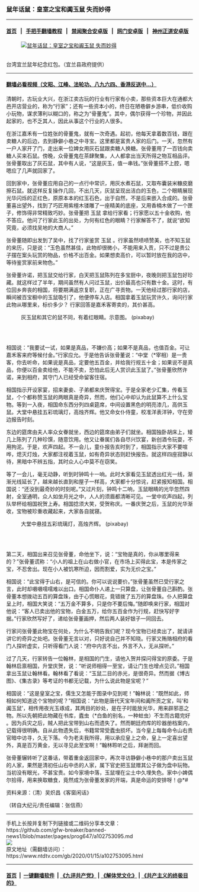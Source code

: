 ### 鼠年话鼠：皇室之宝和阗玉鼠 失而妙得
------------------------

#### [首页](https://github.com/gfw-breaker/banned-news1/blob/master/README.md) &nbsp;&nbsp;|&nbsp;&nbsp; [手把手翻墙教程](https://github.com/gfw-breaker/guides/wiki) &nbsp;&nbsp;|&nbsp;&nbsp; [禁闻聚合安卓版](https://github.com/gfw-breaker/bn-android) &nbsp;&nbsp;|&nbsp;&nbsp; [网门安卓版](https://github.com/oGate2/oGate) &nbsp;&nbsp;|&nbsp;&nbsp; [神州正道安卓版](https://github.com/SzzdOgate/update) 



<div><div class="featured_image">
 <a href="https://i.ntdtv.com/assets/uploads/2020/01/2020-01-15_120652.jpg" target="_blank">
  <figure>
   <img alt="鼠年话鼠：皇室之宝和阗玉鼠 失而妙得" src="https://i.ntdtv.com/assets/uploads/2020/01/2020-01-15_120652-800x450.jpg"/>
  </figure><br/>
 </a>
 <span class="caption">
  台湾宜兰鼠年纪念红包。（宜兰县政府提供）
 </span>
</div>
</div><hr/>

#### [翻墙必看视频（文昭、江峰、法轮功、八九六四、香港反送中...）](http://167.172.214.107/home.html)

<div><div class="post_content" itemprop="articleBody">
 <p>
  清朝时，古玩业大兴，在浙江卖古玩的行业有行家有小卖，那些资本巨大在通都大邑开店营业的，称为“行家”；还有一些资本小的，终日在陋巷僻乡游串，低价收购小玩物，谋求薄利以糊口的，称之为“骨董鬼”。其中，偶尔获得一个珍物，并因此起家的，也不乏其人，因此从事这个行业的人很多。
 </p>
 <p>
  在浙江嘉禾有一位姓张的骨董鬼，就有一次奇遇。起初，他每天拿着数百钱，跟在卖糖人的后边，去到静僻小巷之中寻宝。这里都是富贵人家的后门。一天，忽然有一户人家开了门，走出来一位婢女用灰石鼠跟卖糖人换糖。张骨董用了一百钱向卖糖人买来石鼠。傍晚，众骨董鬼在茶肆聚集，人人都拿出当天所得之物互相品评。张骨董取出了灰石鼠，其中有人说，“这是灰玉，值一串钱。”张骨董搭不上腔，嗯嗯应了几声就回家了。
 </p>
 <p>
  回到家中，张骨董应用自己的一点行中常识，用灰水​​煮石鼠，又取布囊装米糠皮磨擦石鼠。就这样反复操作几回，不出几天，灰鼠呈现出洁白的玉色，二个眼睛展现光华闪烁的正红色，原原本本的红玉石色，出于自然，不是后来嵌入合成的。张骨董喜出望外，找到了巧匠用紫檀木镂雕了一座精美的底座，又用香楠木做了一个匣子，修饰得非常精致巧妙。张骨董把
  <ok href="https://www.ntdtv.com/gb/玉鼠.htm">
   玉鼠
  </ok>
  拿给行家看；行家愿以五十金收购，他不答应。他问了行家此玉的出处，为何有红色的眼睛？行家解答不了，就说“欲知究竟，必须找吴地的大商人。”
 </p>
 <p>
  张骨董随即出发到了吴中，找了行家鉴赏
  <ok href="https://www.ntdtv.com/gb/玉鼠.htm">
   玉鼠
  </ok>
  。行家虽然啧啧赞美，也不知玉鼠的来历，只是说：“玉色虽然甚佳，此物却很微小，不能用来入贡，只不过是贵公子摆在案头玩赏的物品，价格不出百金。如果想卖高价，可以暂时放在我的店中，等待鉴赏家前来物色。”
 </p>
 <p>
  张骨董许诺，把玉鼠交给行家，白天把玉鼠陈列在多宝厨中，夜晚则把玉鼠包好珍藏。就这样过了半年，期间虽然有人问过玉鼠，出价最高也只有数十金。这时，有位回乡奔丧的相国，将要期满返京复职，正在广寻贡物。一天他经过那行家的店，瞬间被百宝橱中的玉鼠吸引了，他便停车入店。相国拿着玉鼠玩赏许久，询问行家此物从哪里来，标价多少？ 行家回答是嘉禾客寄卖的，其价甚高。
 </p>
 <figure class="wp-caption alignnone" id="attachment_102753102" style="width: 600px">
  <img alt="" class="size-medium wp-image-102753102" src="https://i.ntdtv.com/assets/uploads/2020/01/2020-01-15_120548-600x322.jpg">
   <br/><figcaption class="wp-caption-text">
    灰玉鼠和其它的鼠不同，有着红眼睛。示意图。 (pixabay)
   </figcaption><br/>
  </img>
 </figure><br/>
 <p>
  相国说：“我要试一试，如果是真品，不嫌价高；如果不是真品，也值百金。可让嘉禾客来府等候付金。”行家应允。于是他告诉张骨董说：“中堂（*宰相）是一贵客，你去听命，如果说是真品，定要他五百金，并给我行规五十金；如果说不是真品，你便以百金卖给他，不能不卖，恐怕此后无人赏识此玉鼠了。”张骨董欣然许诺，来到相府，其守门人已经受命留客住宿。
 </p>
 <p>
  相国指示开设家宴，招来妻妾、子弟都来庆贺得宝。于是全家老少汇集，传看玉鼠，个个都称赞玉鼠的两眼真是奇异，然而，他们心中却认为此鼠算不上什么宝物。等到一入夜，相国命东西分列四桌筵席，中间设置黑色的明亮漆几，高供玉鼠。大堂中悬挂五彩琉璃灯，高烛齐辉。他又命女仆侍童，校准洋表洋钟，守在旁边报告时刻。
 </p>
 <p>
  东边的筵席由夫人率众女眷就坐，西边的筵席由弟子们就坐。相国独卧胡床上，矮几上陈列了几种珍馔，随意饮用。他又让眷属们各自尽兴饮宴，新创酒令玩耍，不用拘泥。于是，欢声四起。不一会儿，童仆报告亥时到了，相国指示大家不要喧哗，熄灭灯烛，大家都注视着玉鼠，如有奇异状态则赶快报告。就这样四座寂静以待，黑暗中不辨五指，其时众人心中莫不在窃笑。
 </p>
 <p>
  等了一会儿，毫无动静，听到时钟鸣十一响。此时大家看见玉鼠透出红光一线，渐渐光线延长了，越来越长直到和屋子一样高，大家都十分惊诧，赶紧报知相国。相国说：“还没到最奇妙的时刻呢。”又过片刻，钟鸣十二响，玉鼠眼睛的光华忽然四射，全室通明，众人如坐月光之中，人人的须眉都清晰可见。一堂中欢声四起，列队举杯给相国祝贺上寿。相国捻须大笑，受贺称庆。一番庆贺之后，玉鼠的光华渐收，宝物被珍重收藏起来，大家各自就寝。
 </p>
 <figure class="wp-caption alignnone" id="attachment_102753097" style="width: 600px">
  <img alt="" class="size-medium wp-image-102753097" src="https://i.ntdtv.com/assets/uploads/2020/01/2020-01-15_120436-600x446.jpg">
   <br/><figcaption class="wp-caption-text">
    大堂中悬挂五彩琉璃灯，高烛齐辉。 (pixabay)
   </figcaption><br/>
  </img>
 </figure><br/>
 <p>
  第二天，相国出来召见张骨董，命他坐下，说：“宝物是真的，你从哪里得来的？”张骨董谎称：“小人的祖上在山右做小官，在市场上买得此宝，本是传家之宝，不忍舍出。现在小人被饥寒所迫，因而割爱，实为无价之宝。”
 </p>
 <p>
  相国说：“此宝得于山右，是可信的。你可以说说要价。”张骨董虽然已受行家之言，此时却嗫嗫嚅嚅难以出口。相国命仆人递上一只算盘，让张骨董自己斟酌。张骨董本想拨动五百的算盘珠，由于心慌眼花，竟错拨了五万的算盘珠。仆人把算盘呈上时，相国大笑说：“五万金不算多，只是你不要后悔。”随即唤来行家，相国对他说：“客人已卖出他的宝物，白金五万，给你五百金作为行规，赶快写好字据。”行家欣然写好了，递给张骨董画押，然后两人装好银子一同回去。
 </p>
 <p>
  行家问张骨董此物宝在何处，为什么不明告我们呢？现今宝物已经卖出了，就请讲讲它的奇异之处吧。张骨董无言以对，只好说自己并不知晓。行家又贿赂相府的看门人探听虚实，只听得看门人说：“府中内言不出，外言不入，无从探听。”
 </p>
 <p>
  过了几天，行家转告一位翰林，是相国的门生，请他入贺并探问得宝的原委。于是翰林启禀相国，升堂庆贺，说：“听说师相得一至宝，请让门生也增点见识。”相国拿出玉鼠让翰林看。翰林看了看说：“玉鼠二目的赤光，是很奇异。然而据《博古图》、《集古录》等考证的书都无记载，为什么说此物是宝呢？”
 </p>
 <p>
  相国说：“这是皇室之宝，儒生又怎能于图录中见到呢！”翰林说：“既然如此，师相如何知道这个宝物的呢？”相国说：“此物是唐代天宝年间和阗所贡之宝，叫‘和阗玉鼠’，相传用夜光玉琢成，其两目的妙处，是在子时能放光华，用来辟邪恶之物。所以先朝把此物藏在书库，蠹虫（*白鱼的别名，一种蛀虫）不生而古籍完好 。因为兵灾之后，贼人把此宝带到山右而遗失了。然而朝廷府库的珍器册档案内，记载得很明确。自从此物遗失后，书籍常常受蠹虫损坏。当今皇上每每命令山右贵官暗中访寻，久无下落。今为老夫我所得，用以承应皇上之命，皇上一定喜出望外，真是百万黄金，无以寻见此至宝啊！”翰林聆听之后，拜谢而回。
 </p>
 <p>
  张骨董辗转听了这番话，带着重金返回家中，再次寻访静僻小巷中的那户卖出玉鼠的人家，果然是清初任山右中丞的人家，属下官史把玉鼠赠其公子做为盘中玩物。当初没有眼光，不甚宝贵。如今家境中落，玉鼠埋在尘土中久埋失色。家中小婢偶尔拾得，用来换取糖食，竟然成为张骨董发家的开端，真是命运的安排呀！@*#
 </p>
 <p>
  资料来源：（清）吴炽昌《客窗闲话》
 </p>
 <p>
  （转自大纪元/责任编辑：张信燕）
 </p>
 <div class="single_ad">
 </div>
</div>
</div>
<hr/>
手机上长按并复制下列链接或二维码分享本文章：<br/>
https://github.com/gfw-breaker/banned-news1/blob/master/pages/prog647/a102753095.md <br/>
<a href='https://github.com/gfw-breaker/banned-news1/blob/master/pages/prog647/a102753095.md'><img src='https://github.com/gfw-breaker/banned-news1/blob/master/pages/prog647/a102753095.md.png'/></a> <br/>
原文地址（需翻墙访问）：https://www.ntdtv.com/gb/2020/01/15/a102753095.html


------------------------
#### [首页](https://github.com/gfw-breaker/banned-news1/blob/master/README.md) &nbsp;|&nbsp; [一键翻墙软件](https://github.com/gfw-breaker/nogfw/blob/master/README.md) &nbsp;| [《九评共产党》](https://github.com/gfw-breaker/9ping.md/blob/master/README.md#九评之一评共产党是什么) | [《解体党文化》](https://github.com/gfw-breaker/jtdwh.md/blob/master/README.md) | [《共产主义的终极目的》](https://github.com/gfw-breaker/gczydzjmd.md/blob/master/README.md)


<img src='http://gfw-breaker.win/banned-news/pages/prog647/a102753095.md' width='0px' height='0px'/>